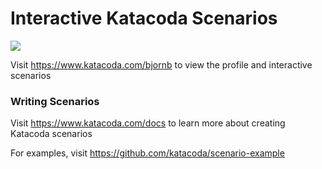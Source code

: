 # Interactive Katacoda Scenarios

[![](http://shields.katacoda.com/katacoda/bjornb/count.svg)](https://www.katacoda.com/bjornb "Get your profile on Katacoda.com")

Visit https://www.katacoda.com/bjornb to view the profile and interactive scenarios

### Writing Scenarios
Visit https://www.katacoda.com/docs to learn more about creating Katacoda scenarios

For examples, visit https://github.com/katacoda/scenario-example
